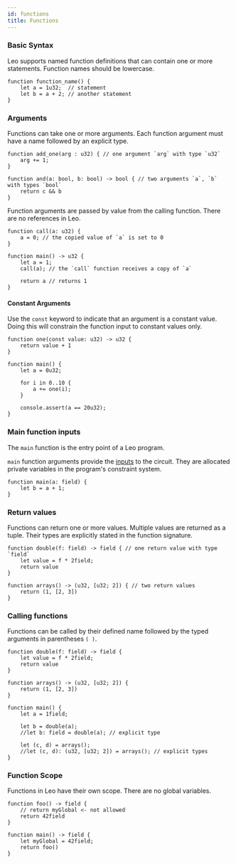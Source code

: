 ```yaml
---
id: functions
title: Functions
---
```


### Basic Syntax
Leo supports named function definitions that can contain one or more statements. Function names should be lowercase.

```leo
function function_name() {
    let a = 1u32;  // statement
    let b = a + 2; // another statement
}
```

### Arguments
Functions can take one or more arguments. Each function argument must have a name followed by an explicit type.

```leo
function add_one(arg : u32) { // one argument `arg` with type `u32`
    arg += 1;
}

function and(a: bool, b: bool) -> bool { // two arguments `a`, `b` with types `bool`
    return c && b
}
```
Function arguments are passed by value from the calling function. There are no references in Leo.
```leo
function call(a: u32) {
    a = 0; // the copied value of `a` is set to 0
}

function main() -> u32 {
    let a = 1;
    call(a); // the `call` function receives a copy of `a`

    return a // returns 1
}
```

#### Constant Arguments

Use the `const` keyword to indicate that an argument is a constant value. 
Doing this will constrain the function input to constant values only.

```leo
function one(const value: u32) -> u32 {
    return value + 1
}

function main() {
    let a = 0u32;

    for i in 0..10 {
        a += one(i);
    }

    console.assert(a == 20u32);
}
```


### Main function inputs
The `main` function is the entry point of a Leo program.

`main` function arguments provide the [inputs](08_inputs.md) to the circuit.
They are allocated private variables in the program's constraint system.

```leo
function main(a: field) {
    let b = a + 1;
}
```


### Return values
Functions can return one or more values. Multiple values are returned as a tuple. Their types are explicitly stated in the function signature.

```leo
function double(f: field) -> field { // one return value with type `field`
    let value = f * 2field;
    return value
}

function arrays() -> (u32, [u32; 2]) { // two return values 
    return (1, [2, 3])
}
```

### Calling functions
Functions can be called by their defined name followed by the typed arguments in parentheses `( )`.
```leo
function double(f: field) -> field {
    let value = f * 2field;
    return value
}

function arrays() -> (u32, [u32; 2]) {
    return (1, [2, 3])
}

function main() {
    let a = 1field;

    let b = double(a);
    //let b: field = double(a); // explicit type

    let (c, d) = arrays();
    //let (c, d): (u32, [u32; 2]) = arrays(); // explicit types
}
```

### Function Scope
Functions in Leo have their own scope. There are no global variables.
```leo
function foo() -> field {
    // return myGlobal <- not allowed
    return 42field
}

function main() -> field {
    let myGlobal = 42field;
    return foo()
}
```
